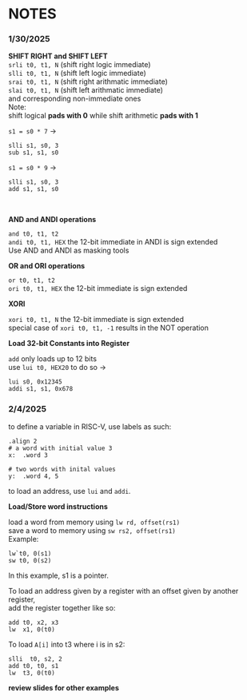 # NOTES
### 1/30/2025
<p>

**SHIFT RIGHT and SHIFT LEFT** <br>
```srli t0, t1, N``` (shift right logic immediate) <br>
```slli t0, t1, N``` (shift left logic immediate) <br> 
```srai t0, t1, N``` (shift right arithmatic immediate) <br>
```slai t0, t1, N``` (shift left arithmatic immediate) <br>
and corresponding non-immediate ones </br>
Note:<br>
shift logical **pads with 0** while shift arithmetic **pads with 1**<br>

```s1 = s0 * 7``` &rarr;
```assembly
slli s1, s0, 3
sub s1, s1, s0
```

```s1 = s0 * 9``` &rarr;
```assembly
slli s1, s0, 3
add s1, s1, s0
```
<br>

**AND and ANDI operations** <br>

```and t0, t1, t2``` <br>
```andi t0, t1, HEX``` the 12-bit immediate in ANDI is sign extended<br>
Use AND and ANDI as masking tools <br>

**OR and ORI operations** <br>

```or t0, t1, t2``` <br>
```ori t0, t1, HEX``` the 12-bit immediate is sign extended<br>

**XORI** <br>

```xori t0, t1, N``` the 12-bit immediate is sign extended<br>
special case of ```xori t0, t1, -1``` results in the NOT operation <br>

**Load 32-bit Constants into Register** <br>

```add``` only loads up to 12 bits <br>
use ```lui t0, HEX20``` to do so &rarr; <br>
```assembly
lui s0, 0x12345
addi s1, s1, 0x678
```
</p>

### 2/4/2025
<p>

to define a variable in RISC-V, use labels as such: <br>
```assembly
.align 2
# a word with initial value 3
x:  .word 3

# two words with inital values
y:  .word 4, 5
```
to load an address, use ```lui``` and ```addi```.<br>

**Load/Store word instructions** <br>

load a word from memory using `lw rd, offset(rs1)`<br>
save a word to memory using `sw rs2, offset(rs1)`<br>
Example:<br>
```assembly
lw`t0, 0(s1)
sw t0, 0(s2)
```
In this example, s1 is a pointer. <br>

To load an address given by a register with an offset given by another register, <br>
add the register together like so: <br>
```assembly
add t0, x2, x3
lw  x1, 0(t0)
```

To load `A[i]` into t3 where i is in s2: <br>
```assembly
slli  t0, s2, 2
add t0, t0, s1
lw  t3, 0(t0)
```
**review slides for other examples**<br>

</p>
